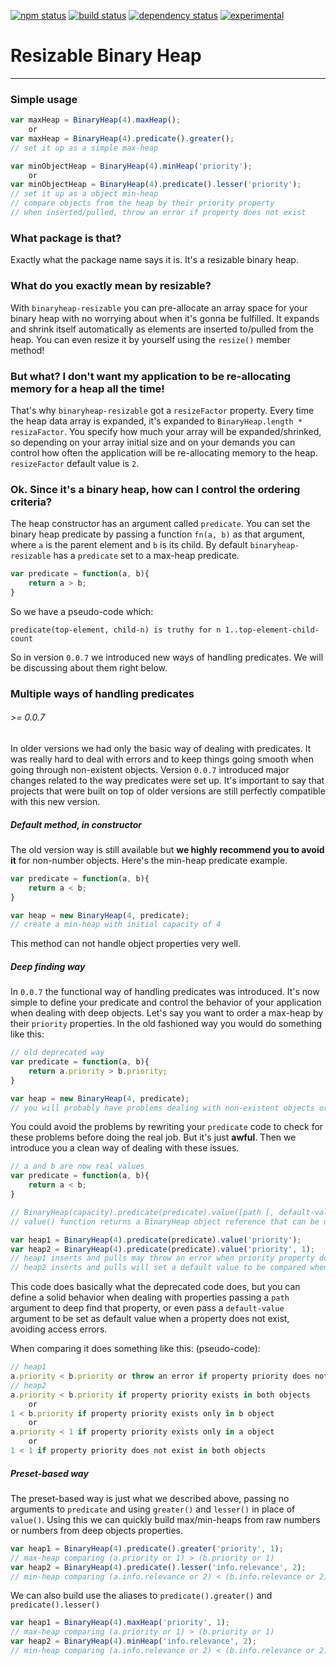 [![npm status](http://img.shields.io/npm/v/binaryheap-resizable.svg)](https://www.npmjs.org/package/binaryheap-resizable)
[![build status](https://secure.travis-ci.org/rsalesc/binaryheap-resizable.svg)](http://travis-ci.org/rsalesc/binaryheap-resizable)
[![dependency status](https://david-dm.org/rsalesc/binaryheap-resizable.svg)](https://david-dm.org/rsalesc/binaryheap-resizable)
[![experimental](http://img.shields.io/badge/stability-experimental-DD5F0A.svg)](http://nodejs.org/api/documentation.html#documentation_stability_index)

# Resizable Binary Heap
---

### Simple usage

```javascript
var maxHeap = BinaryHeap(4).maxHeap();
    or
var maxHeap = BinaryHeap(4).predicate().greater();
// set it up as a simple max-heap

var minObjectHeap = BinaryHeap(4).minHeap('priority');
    or
var minObjectHeap = BinaryHeap(4).predicate().lesser('priority');
// set it up as a object min-heap
// compare objects from the heap by their priority property
// when inserted/pulled, throw an error if property does not exist
```

### What package is that?

Exactly what the package name says it is. It's a resizable binary heap.

### What do you exactly mean by resizable?

With `binaryheap-resizable` you can pre-allocate an array space for your binary heap with no worrying about when it's gonna be fulfilled. It expands and shrink itself automatically as elements are inserted to/pulled from the heap. You can even resize it by yourself using the `resize()` member method!

### But what? I don't want my application to be re-allocating memory for a heap all the time!

That's why `binaryheap-resizable` got a `resizeFactor` property. Every time the heap data array is expanded, it's expanded to `BinaryHeap.length * resizaFactor`. You specify how much your array will be expanded/shrinked, so depending on your array initial size and on your demands you can control how often the application will be re-allocating memory to the heap. `resizeFactor` default value is `2`.

### Ok. Since it's a binary heap, how can I control the ordering criteria?

The heap constructor has an argument called `predicate`. You can set the binary heap predicate by passing a function `fn(a, b)` as that argument, where `a` is the parent element and `b` is its child. By default `binaryheap-resizable` has a `predicate` set to a max-heap predicate.

```javascript
var predicate = function(a, b){
    return a > b;
}
```
So we have a pseudo-code which:

```
predicate(top-element, child-n) is truthy for n 1..top-element-child-count
```

So in version `0.0.7` we introduced new ways of handling predicates. We will be discussing about them right below.

### Multiple ways of handling predicates
###### *>= 0.0.7*

In older versions we had only the basic way of dealing with predicates. It was really hard to deal with errors and to keep things going smooth when going through non-existent objects. Version `0.0.7` introduced major changes related to the way predicates were set up. It's important to say that projects that were built on top of older versions are still perfectly compatible with this new version.

##### Default method, in constructor

The old version way is still available but **we highly recommend you to avoid it** for non-number objects. Here's the min-heap predicate example.

```javascript
var predicate = function(a, b){
    return a < b;
}

var heap = new BinaryHeap(4, predicate);
// create a min-heap with initial capacity of 4
```

This method can not handle object properties very well.

##### Deep finding way

In `0.0.7` the functional way of handling predicates was introduced. It's now simple to define your predicate and control the behavior of your application when dealing with deep objects. Let's say you want to order a max-heap by their `priority` properties. In the old fashioned way you would do something like this:

```javascript
// old deprecated way
var predicate = function(a, b){
    return a.priority > b.priority;
}

var heap = new BinaryHeap(4, predicate);
// you will probably have problems dealing with non-existent objects or null properties
```

You could avoid the problems by rewriting your `predicate` code to check for these problems before doing the real job. But it's just **awful**. Then we introduce you a clean way of dealing with these issues.

```javascript
// a and b are now real values
var predicate = function(a, b){
    return a < b;
}

// BinaryHeap(capacity).predicate(predicate).value([path [, default-value]])
// value() function returns a BinaryHeap object reference that can be used

var heap1 = BinaryHeap(4).predicate(predicate).value('priority');
var heap2 = BinaryHeap(4).predicate(predicate).value('priority', 1);
// heap1 inserts and pulls may throw an error when priority property does not exist
// heap2 inserts and pulls will set a default value to be compared when priority property does not exist
```

This code does basically what the deprecated code does, but you can define a solid behavior when dealing with properties passing a `path` argument to deep find that property, or even pass a `default-value` argument to be set as default value when a property does not exist, avoiding access errors.

When comparing it does something like this: (pseudo-code):
```javascript
// heap1
a.priority < b.priority or throw an error if property priority does not exist
// heap2
a.priority < b.priority if property priority exists in both objects
    or
1 < b.priority if property priority exists only in b object
    or
a.priority < 1 if property priority exists only in a object
    or
1 < 1 if property priority does not exist in both objects
```

##### Preset-based way

The preset-based way is just what we described above, passing no arguments to `predicate` and using `greater()` and `lesser()` in place of `value()`. Using this we can quickly build max/min-heaps from raw numbers or numbers from deep objects properties.

```javascript
var heap1 = BinaryHeap(4).predicate().greater('priority', 1);
// max-heap comparing (a.priority or 1) > (b.priority or 1)
var heap2 = BinaryHeap(4).predicate().lesser('info.relevance', 2);
// min-heap comparing (a.info.relevance or 2) < (b.info.relevance or 2)
```

We can also build use the aliases to `predicate().greater()` and `predicate().lesser()`

```javascript
var heap1 = BinaryHeap(4).maxHeap('priority', 1);
// max-heap comparing (a.priority or 1) > (b.priority or 1)
var heap2 = BinaryHeap(4).minHeap('info.relevance', 2);
// min-heap comparing (a.info.relevance or 2) < (b.info.relevance or 2)
```